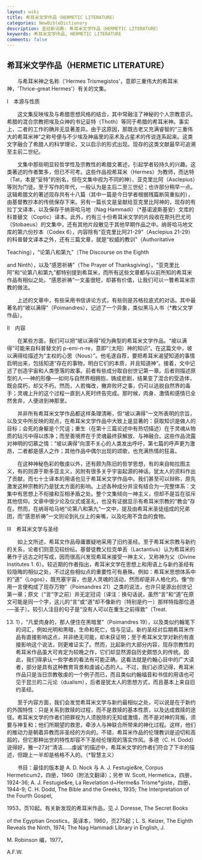 ```yaml
---
layout: wiki
title: 希耳米文学作品（HERMETIC LITERATURE）
categories: NewBibleDictionary
description: 圣经新词典: 希耳米文学作品（HERMETIC LITERATURE）
keywords: 希耳米文学作品, HERMETIC LITERATURE
comments: false
---
```


## 希耳米文学作品（HERMETIC LITERATURE）

　　与希耳米神之名称（'Hermes Trismegistos'，意即三重伟大的希耳米神，'Thrice-great Hermes'）有关的文集。

Ⅰ　本源与性质

　　这文集反映埃及与希腊思想风格的结合，其中常融注了神秘的个人宗教意识。希腊的混合宗教把埃及众神的书记妥特（Thoth）等同于希腊的希耳米神。事实上，二者的工作的确并无显著差异。由于这原因，那既古老又充满睿智的“三重伟大的希耳米神”之称号便与不少埃及神庙里的巫术及占星术的传说连系起来。这类文字融合了希腊人的科学理论，又以启示的形式出现。现存的这类文献最早可追溯至主前二世纪。

　　文集中那些明显较哲学性及宗教性的希腊文著述，引起学者较持久的兴趣。这类著述的作者繁多，但已不可考。这些作品视希耳米（Hermes）为教师，而达特（Tat，本是“妥特”的别名，但在文集中视为不同的神）、亚克里比阿（Asclepius）等则为门徒。至于写作的年代，一般认为是主后二至三世纪；也许部分稍早一点。这辑希腊文的著述现存共有十八篇（其中一篇是今日学者根据残篇断简重拟的），由基督教抄本的传统保存下来。另有一篇长文是呈献给亚克里比阿神的，现存的有拉丁文译本，以及保存于纳哥哈马地（Nag Hammadi）（*基诺波斯基安）文库的科普替文（Coptic）译本。此外，约有三十份希耳米文学的片段收在斯托巴尤司（Stobaeus）的文集中，还有其他片段散见于其他早期作品之中。纳哥哈马地文库的第六份抄本（Codex 6），内容除有“亚克里比阿21-29”（Asclepius 21-29）的科普替文译本之外，还有三篇文章，就是“权威的教训”（Authoritative

Teaching），“论第八和第九”（The Discourse on the Eighth

and Ninth），以及“感恩祈祷”（The Prayer of Thanksgiving）。“亚克里比阿”和“论第八和第九”都特别提到希耳米，而所有这些文章都与以前所知的希耳米作品有相似之处。“感恩祈祷”一文虽很短，却甚有价值，让我们可以一瞥希耳米宗教的做法。

　　上述的文章中，有些采用书信讲论方式，有些则是苏格拉底式的对话。其中最著名的“坡以满得”（Poimandres），记述了一个异象，类似黑马人书（*教父文学作品）。

Ⅱ　内容

　　在某些方面，我们可以把“坡以满得”视为典型的希耳米文学作品。“坡以满得”可能来自科普替文的 p-emi-n-re，意即“〔太阳〕神的知识”。在这篇文中，坡以满得给描述为“主权的心思（Nous）”。他毛遂自荐，要把希耳米渴望知道的事情启明出来，包括知道“存在的事物，明白它们的本质，并且知道神”。接着，文中记述了创造宇宙和人类堕落的故事。前者有些成分取自创世记第一章。后者则描述原型的人──神的形像──如何与自然界相拥抱，铸成悲剧，结果变了混合的受造体，既会腐朽，却又不朽。然而，人若悔改，撇弃败坏之事，仍可以逃脱自然界的毒手；灵魂上升的这个过程一直到人死时终告完成。那时候，肉身、激情和感情已全然舍弃，人便进到神那里。

　　并非所有希耳米文学作品都这样条理清晰，但“坡以满得”一文所表明的宗旨，以及文中所反映的观点，在希耳米文学作品中大致上是显著的：获取知识是做人的目标；会死的身躯是个咒诅；重生（在第十三篇论述中有热切描述）在于灵魂从物质的玷污中得以炼净；而至善境界在于灵魂最终获解放、与神融合。这些作品流露对神明的切慕之情：“坡以满得”向漠不关心的人类发出呼吁，第七篇的呼声更为激昂，二者都是感人之作；其他作品中偶尔出现的颂歌，也充满热情的狂喜。

　　在这种神秘色彩的敬虔以外，还有颇为陈旧的哲学思想，有的来自帕拉图主义，有的则源于斯多亚主义，另附有很多关乎宇宙起源的神话。犹太人的资料作出了贡献，而七十士译本的用语也见于希耳米文学作品中。我们甚至可以辩称，原先激发这种宗教的乃是犹太方面的影响。上述各种成分并没有结合为一完整体系：文集中有思想上不衔接和互相矛盾之处。整个文集倾向一神主义，但却不是旨在驳斥其他信仰。文章中很少论及仪式或圣礼，也没有证据显示有希耳米宗教的“教会”存在。然而，在纳哥哈马地“论第八和第九”一文中，提及由希耳米圣徒组成的兄弟团，而“感恩祈祷”一文则论到礼仪上的亲嘴，以及吃用不含血的食物。

Ⅲ　希耳米文学与圣经

　　如上文所述，希耳文作品毋庸置疑地采用了旧约圣经。至于希耳米宗教与新约的关系，论者们则意见较纷纭。基督徒教父拉克单丢（Lactantius）认为希耳米的著作于远古之时写成，因而很高兴发现希耳米接受一神主义，又称神为父（Divine Institutes 1. 6）。较近期的作者指出，希耳米文学在思想上和用语上与新约圣经有较隐晦的相似之处，不过这些相似点的重要性可有悬殊。例如：希耳米思想体系中的“道”（Logos），既充塞宇宙，也是人灵魂的活动，然而却是非人格化的。像“你用一言便构成了现存万物”（Poimandres 21）之类的说法，也许只是源出创世记第一章；原文〔“言”字之前〕并无定冠词〔译注：换句话说，虽然“言”和“道”在原文可能是同一个字，这儿的“言”或“道”却不像新约〔特别是约一〕那样特指那位道──圣子〕。较引人注目的句子是“没有人可以在重生之前得救”（Treat.

13. 1），“凡爱肉身的，那人便住在黑暗里”（Poimandres 19），以及类似约翰笔下的词汇，例如光明和黑暗，生命和死亡，信与见证。新约圣经对后期希耳米作品有直接影响这点，并非绝无可能，却未获证明；至于希耳米文学对新约有直接影响这个说法，则更难证实了。然而，比起新约大部分内容，现存宗教性的希耳米作品虽大可肯定为较晚之作，它们却显然源自历史颇悠久的传统。因此，我们得承认一些学者的看法有可能正确。这看法就是约翰心目中的广大读者，部分是具有这种教育背景和虔诚心态的人。不过，我们必须记得，希耳米作品只是当日宗教敬虔的一个例子而已，而且类似约翰福音和书信的用语也可见于昆兰的二元论（dualism），后者是犹太人的思想方式，而且基本上来自旧约圣经。

　　至于内容方面，我们会发觉希耳米文学与新约最相似之处，可以说是在于新约的外围特性：只是关系到救赎的过程，而不是救赎的基本性质，以及达成救赎的途径。希耳米文学的作者们把罪视为人须脱除的无知或激情，而不是对神的背叛，须要与神复和；他们所期望的救恩，牵涉人与神联合所带来的神化过程。这样，他们的推动力是朝着异教而非圣经的方向的。不错，希耳米作品的伦理教训是迫切和高超的，但它那种出世的特性却容不下圣经伦理观的落实作风。多德（C. H. Dodd）说得好，雅一27对“清洁……虔诚”的描述中，希耳米文学的作者们符合了下半的描述，但跟上一半却是格格不入的。（*智慧主义）

　　书目：最佳的版本是 A. D. Nock 与 A. J. Festugie&re, Corpus Hermeticum2，四册，1960（附法文翻译）；另参 W. Scott, Hermetica，四册，1924-36; A. J. Festugie&re, La Re*ve*lation d~Herme&s Trisme*giste，四册，1944-9; C. H. Dodd, The Bible and the Greeks, 1935; The Interpretation of the Fourth Gospel,

1953，页10起。有关新发现的希耳米作品，见 J. Doresse, The Secret Books

of the Egyptian Gnostics，英译本，1960，页275起；L. S. Keizer, The Eighth Reveals the Ninth, 1974; The Nag Hammadi Library in English, J.

M. Robinson 编，1977。

A.F.W.








